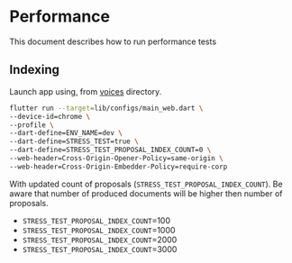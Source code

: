 # Performance

This document describes how to run performance tests

## Indexing

Launch app using, from [voices](../apps/voices) directory.

```bash
flutter run --target=lib/configs/main_web.dart \
--device-id=chrome \
--profile \
--dart-define=ENV_NAME=dev \
--dart-define=STRESS_TEST=true \
--dart-define=STRESS_TEST_PROPOSAL_INDEX_COUNT=0 \
--web-header=Cross-Origin-Opener-Policy=same-origin \
--web-header=Cross-Origin-Embedder-Policy=require-corp
```

With updated count of proposals (`STRESS_TEST_PROPOSAL_INDEX_COUNT`).
Be aware that number of produced documents will be higher then number of proposals.

* `STRESS_TEST_PROPOSAL_INDEX_COUNT`=100
* `STRESS_TEST_PROPOSAL_INDEX_COUNT`=1000
* `STRESS_TEST_PROPOSAL_INDEX_COUNT`=2000
* `STRESS_TEST_PROPOSAL_INDEX_COUNT`=3000